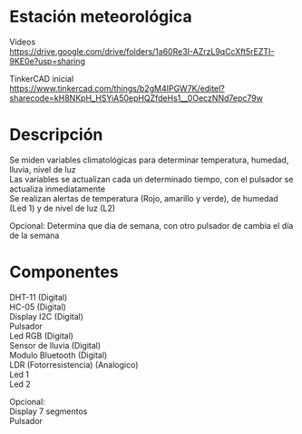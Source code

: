 # Estación meteorológica
  
Videos  
https://drive.google.com/drive/folders/1a60Re3I-AZrzL9qCcXft5rEZTI-9KE0e?usp=sharing  
  
TinkerCAD inicial  
https://www.tinkercad.com/things/b2gM4IPGW7K/editel?sharecode=kH8NKpH_HSYiA50epHQZfdeHs1__0OeczNNd7epc79w  
  
# Descripción
  
Se miden variables climatológicas para determinar temperatura, humedad, lluvia, nivel de luz  
Las variables se actualizan cada un determinado tiempo, con el pulsador se actualiza inmediatamente  
Se realizan alertas de temperatura (Rojo, amarillo y verde), de humedad (Led 1) y de nivel de luz (L2)  

Opcional: Determina que dia de semana, con otro pulsador de cambia el día de la semana
  
# Componentes
  
DHT-11 (Digital)  
HC-05 (Digital)  
Display I2C (Digital)  
Pulsador  
Led RGB (Digital)  
Sensor de lluvia  (Digital)  
Modulo Bluetooth (Digital)  
LDR (Fotorresistencia) (Analogico)  
Led 1  
Led 2  
  
Opcional:  
Display 7 segmentos  
Pulsador  
